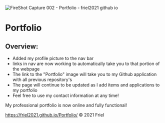 ![FireShot Capture 002 - Portfolio - friel2021 github io](https://user-images.githubusercontent.com/87154134/127545901-f2d96e73-6b08-4f11-85ee-8e2373007221.png)

# Portfolio

## Overview:

- Added my profile picture to the nav bar
- links in nav are now working to automatically take you to that portion of the webpage
- The link to the "Portfolio" image will take you to my Github application with all previous repository's
- The page will continue to be updated as I add items and applications to my portfolio
- Feel free to use my contact information at any time!

My professional portfolio is now online and fully functional!

https://friel2021.github.io/Portfolio/
© 2021 Friel
